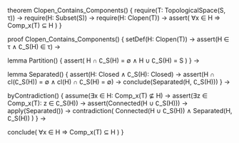 theorem Clopen_Contains_Components() {
  require(T: TopologicalSpace(S, τ)) →
  require(H: Subset(S)) →
  require(H: Clopen(T)) →
  assert(
    ∀x ∈ H ⇒ Comp_x(T) ⊆ H
  )
}

proof Clopen_Contains_Components() {
  setDef(H: Clopen(T)) →
  assert(H ∈ τ ∧ ∁_S(H) ∈ τ) →
  
  lemma Partition() {
    assert(
      H ∩ ∁_S(H) = ∅ ∧
      H ∪ ∁_S(H) = S
    )
  } →

  lemma Separated() {
    assert(H: Closed ∧ ∁_S(H): Closed) →
    assert(H ∩ cl(∁_S(H)) = ∅ ∧ cl(H) ∩ ∁_S(H) = ∅) →
    conclude(Separated(H, ∁_S(H)))
  } →

  byContradiction() {
    assume(∃x ∈ H: Comp_x(T) ⊈ H) →
    assert(∃z ∈ Comp_x(T): z ∈ ∁_S(H)) →
    assert(Connected(H ∪ ∁_S(H))) →
    apply(Separated()) →
    contradiction(
      Connected(H ∪ ∁_S(H)) ∧ 
      Separated(H, ∁_S(H))
    )
  } →
  
  conclude(
    ∀x ∈ H ⇒ Comp_x(T) ⊆ H
  )
}